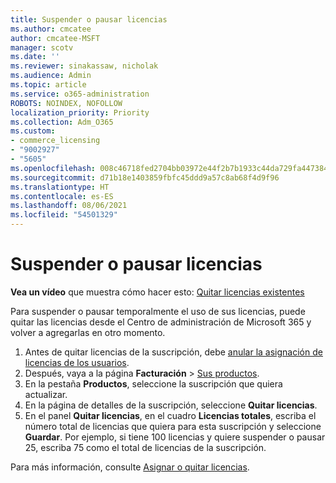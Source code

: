 ```yaml
---
title: Suspender o pausar licencias
ms.author: cmcatee
author: cmcatee-MSFT
manager: scotv
ms.date: ''
ms.reviewer: sinakassaw, nicholak
ms.audience: Admin
ms.topic: article
ms.service: o365-administration
ROBOTS: NOINDEX, NOFOLLOW
localization_priority: Priority
ms.collection: Adm_O365
ms.custom:
- commerce_licensing
- "9002927"
- "5605"
ms.openlocfilehash: 008c46718fed2704bb03972e44f2b7b1933c44da729fa4473841939cc5caed51
ms.sourcegitcommit: d71b18e1403859fbfc45ddd9a57c8ab68f4d9f96
ms.translationtype: HT
ms.contentlocale: es-ES
ms.lasthandoff: 08/06/2021
ms.locfileid: "54501329"
---
```

# <a name="suspend-or-pause-licenses"></a>Suspender o pausar licencias

**Vea un vídeo** que muestra cómo hacer esto: [Quitar licencias existentes](https://go.microsoft.com/fwlink/p/?linkid=2154938)

Para suspender o pausar temporalmente el uso de sus licencias, puede quitar las licencias desde el Centro de administración de Microsoft 365 y volver a agregarlas en otro momento.

1. Antes de quitar licencias de la suscripción, debe [anular la asignación de licencias de los usuarios](/microsoft-365/admin/manage/remove-licenses-from-users).
2. Después, vaya a la página **Facturación** > [Sus productos](https://go.microsoft.com/fwlink/p/?linkid=842054).
3. En la pestaña **Productos**, seleccione la suscripción que quiera actualizar.
4. En la página de detalles de la suscripción, seleccione **Quitar licencias**.
5. En el panel **Quitar licencias**, en el cuadro **Licencias totales**, escriba el número total de licencias que quiera para esta suscripción y seleccione **Guardar**. Por ejemplo, si tiene 100 licencias y quiere suspender o pausar 25, escriba 75 como el total de licencias de la suscripción.

Para más información, consulte [Asignar o quitar licencias](/microsoft-365/commerce/licenses/buy-licenses).